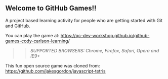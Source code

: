 ## Welcome to GitHub Games!!
A project based learning activity for people who are getting started with Git and GitHub.

You can play the game at: https://qc-dev-workshop.github.io/github-games-cody-carlson-learning/

>> _*SUPPORTED BROWSERS*: Chrome, Firefox, Safari, Opera and IE9+_

This fun open source game was cloned from: https://github.com/jakesgordon/javascript-tetris

